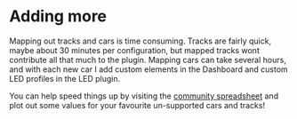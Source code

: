 # Adding more

Mapping out tracks and cars is time consuming. Tracks are fairly quick, maybe about 30 minutes per configuration, but mapped tracks wont contribute all that much to the plugin. Mapping cars can take several hours, and with each new car I add custom elements in the Dashboard and custom LED profiles in the LED plugin.

You can help speed things up by visiting the [community spreadsheet](https://docs.google.com/spreadsheets/d/1qfWFea4hHLUym3DeUvXeUEGuHvSiPWJE3HmdibiLCyk/edit#gid=0) and plot out some values for your favourite un-supported cars and tracks!
